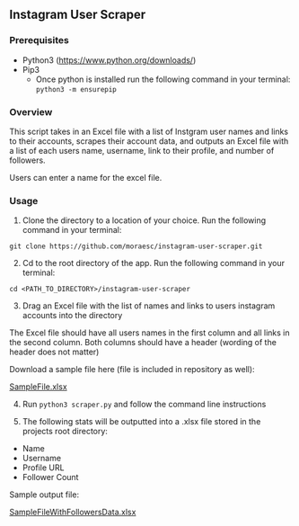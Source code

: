 ## Instagram User Scraper 

### Prerequisites
- Python3 (https://www.python.org/downloads/)
- Pip3
  - Once python is installed run the following command in your terminal:
    `python3 -m ensurepip`

### Overview
This script takes in an Excel file with a list of Instgram user names and links to their accounts, scrapes their account data, and outputs an Excel file with a list of each users name, username, link to their profile, and number of followers. 

Users can enter a name for the excel file.

### Usage
1. Clone the directory to a location of your choice. Run the following command in your terminal:

  `git clone https://github.com/moraesc/instagram-user-scraper.git`
  
2. Cd to the root directory of the app. Run the following command in your terminal:

  `cd <PATH_TO_DIRECTORY>/instagram-user-scraper`
  
3. Drag an Excel file with the list of names and links to users instagram accounts into the directory

  The Excel file should have all users names in the first column and all links in the second column. Both columns should have a header (wording of the header does not matter)
  
  Download a sample file here (file is included in repository as well):
  
  [SampleFile.xlsx](https://github.com/moraesc/instagram-user-scraper/files/10333890/SampleFile.xlsx)

  
4. Run `python3 scraper.py` and follow the command line instructions

5. The following stats will be outputted into a .xlsx file stored in the projects root directory:
  - Name
  - Username
  - Profile URL
  - Follower Count
  
  Sample output file:
  
  [SampleFileWithFollowersData.xlsx](https://github.com/moraesc/instagram-user-scraper/files/10348872/SampleFileWithFollowersData.xlsx)
